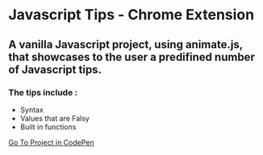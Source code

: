 # Javascript Tips - Chrome Extension

## A vanilla Javascript project, using animate.js, that showcases to the user a predifined number of Javascript tips.

### The tips include :
- Syntax
- Values that are Falsy
- Built in functions

[Go To Project in CodePen](https://codepen.io/TomerBenRachel/pen/WEgQRW)
